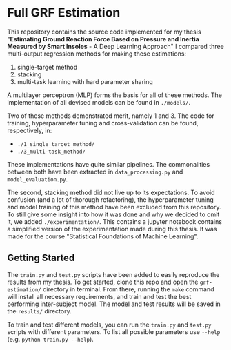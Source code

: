 # Full GRF Estimation

This repository contains the source code implemented for my thesis "**Estimating Ground Reaction Force Based on Pressure and Inertia Measured by Smart Insoles** - A Deep Learning Approach"
I compared three multi-output regression methods for making these estimations:
1. single-target method
2. stacking
3. multi-task learning with hard parameter sharing

A multilayer perceptron (MLP) forms the basis for all of these methods.
The implementation of all devised models can  be found in `./models/`.

Two of these methods demonstrated merit, namely 1 and 3.
The code for training, hyperparameter tuning and cross-validation can be found, respectively, in:
- ``./1_single_target_method/``
- ``./3_multi-task_method/``

These implementations have quite similar pipelines.
The commonalities between both have been extracted in `data_processing.py` and `model_evaluation.py`.

The second, stacking method did not live up to its expectations.
To avoid confusion (and a lot of thorough refactoring), the hyperparameter tuning and model training of this method have been excluded from this repository.
To still give some insight into how it was done and why we decided to omit it, we added ``./experimentation/``.
This contains a jupyter notebook contains a simplified version of the experimentation made during this thesis.
It was made for the course "Statistical Foundations of Machine Learning".


## Getting Started

The `train.py` and `test.py` scripts have been added to easily reproduce the results from my thesis.
To get started, clone this repo and open the `grf-estimation/` directory in terminal.
From there, running the `make` command will install all necessary requirements, and train and test the best performing inter-subject model.
The model and test results will be saved in the `results/` directory.

To train and test different models, you can run the `train.py` and `test.py` scripts with different parameters.
To list all possible parameters use `--help` (e.g. `python train.py --help`).